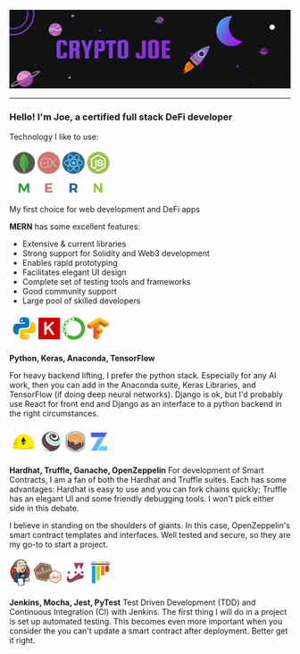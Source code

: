 ![](images/Banner.gif)

---
<div align=left>

### Hello! I'm Joe, a certified full stack DeFi developer

Technology I like to use:

<img src="images/mern.png" alt="mern" width="180"/>

My first choice for web development and DeFi apps

**MERN** has some excellent features:

- Extensive & current libraries
- Strong support for Solidity and Web3 development
- Enables rapid prototyping
- Facilitates elegant UI design
- Complete set of testing tools and frameworks
- Good community support
- Large pool of skilled developers

<img src="images/pkat.png" alt="mern" width="180"/>

**Python, Keras, Anaconda, TensorFlow**

For heavy backend lifting, I prefer the python stack.  Especially for any AI work, then you can add in the Anaconda suite, Keras Libraries, and TensorFlow (if doing deep neural networks).  Django is ok, but I'd probably use React for front end and Django as an interface to a python backend in the right circumstances.

<img src="images/htgoz.png" alt="mern" width="180"/>

**Hardhat, Truffle, Ganache, OpenZeppelin**
For development of Smart Contracts, I am a fan of both the Hardhat and Truffle suites.  Each has some advantages: Hardhat is easy to use and you can fork chains quickly; Truffle has an elegant UI and some friendly debugging tools.  I won't pick either side in this debate.

I believe in standing on the shoulders of giants.  In this case, OpenZeppelin's smart contract templates and interfaces.  Well tested and secure, so they are my go-to to start a project.

<img src="images/jmjp.png" alt="mern" width="180"/>

**Jenkins, Mocha, Jest, PyTest**
Test Driven Development (TDD) and Continuous Integration (CI) with Jenkins.  The first thing I will do in a project is set up automated testing.  This becomes even more important when you consider the you can't update a smart contract after deployment.  Better get it right.

</div>

